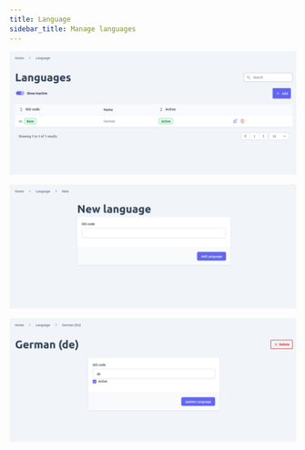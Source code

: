 ```yaml
---
title: Language
sidebar_title: Manage languages
---
```



![diagram](../images/admin-ui/language/language-list.png)

![diagram](../images/admin-ui/language/new-language.png)

![diagram](../images/admin-ui/language/edit-language.png)